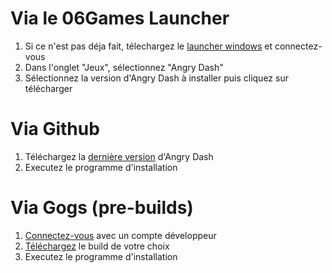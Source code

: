 <!-- TITLE: 1.1. Installation Windows -->
<!-- SUBTITLE: Installation sur Windows -->

# Via le 06Games Launcher
1. Si ce n'est pas déja fait, télechargez le [launcher windows](https://06games.ddns.net/Projects/App/06Games%20Launcher/down.php) et connectez-vous
2. Dans l'onglet "Jeux", sélectionnez "Angry Dash"
3. Sélectionnez la version d'Angry Dash à installer puis cliquez sur télécharger

# Via Github
1. Téléchargez la [dernière version](https://github.com/06-Games/Angry-Dash/releases/latest) d'Angry Dash
2. Executez le programme d'installation

# Via Gogs (pre-builds)
1. [Connectez-vous](https://06games.ddns.net:8888/user/login) avec un compte développeur
2. [Téléchargez](https://06games.ddns.net:8888/06Games/Angry_Dash/releases?after=2018.11.09) le build de votre choix
3. Executez le programme d'installation